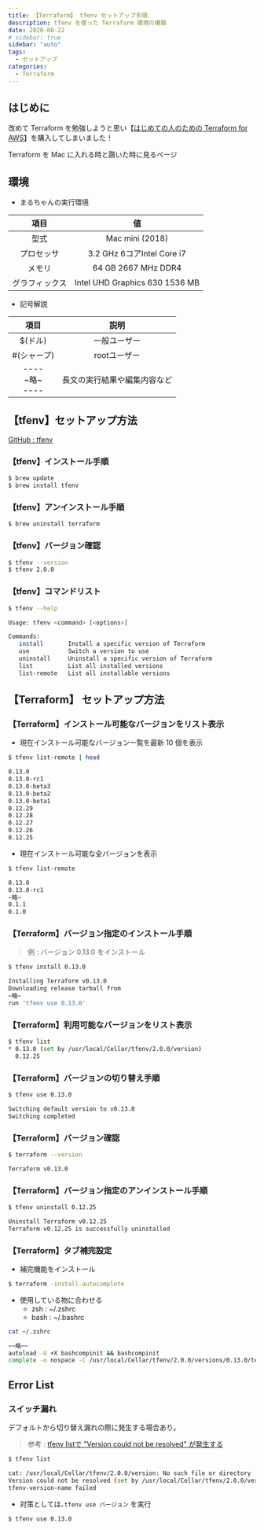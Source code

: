 ```yaml
---
title: 【Terraform】 tfenv セットアップ手順
description: tfenv を使った Terraform 環境の構築
date: 2020-08-22
# sidebar: true
sidebar: "auto"
tags:
  - セットアップ
categories:
  - Terraform
---
```

## はじめに

改めて Terraform を勉強しようと思い【[はじめての人のための Terraform for AWS](https://amzn.to/327bVly)】を購入してしまいました！

Terraform を Mac に入れる時と躓いた時に見るページ

## 環境

- まるちゃんの実行環境

|項目|値|
|:--:|:--:|
|型式|Mac mini (2018)|
|プロセッサ|3.2 GHz 6コアIntel Core i7|
|メモリ|64 GB 2667 MHz DDR4|
|グラフィックス|Intel UHD Graphics 630 1536 MB|

- 記号解説

|項目|説明|
|:---:|:---:|
|$(ドル) |一般ユーザー|
|#(シャープ)|rootユーザー|
|----<br>\~略\~<br>----|長文の実行結果や編集内容など|

## 【tfenv】セットアップ方法

[GitHub : tfenv](https://github.com/tfutils/tfenv)

### 【tfenv】インストール手順

```bash
$ brew update
$ brew install tfenv
```

### 【tfenv】アンインストール手順

```bash
$ brew uninstall terraform
```

### 【tfenv】バージョン確認

```bash
$ tfenv --version
$ tfenv 2.0.0
```

### 【tfenv】コマンドリスト

```bash
$ tfenv --help

Usage: tfenv <command> [<options>]

Commands:
   install       Install a specific version of Terraform
   use           Switch a version to use
   uninstall     Uninstall a specific version of Terraform
   list          List all installed versions
   list-remote   List all installable versions
```

## 【Terraform】 セットアップ方法

### 【Terraform】インストール可能なバージョンをリスト表示

- 現在インストール可能なバージョン一覧を最新 10 個を表示

```bash
$ tfenv list-remote | head

0.13.0
0.13.0-rc1
0.13.0-beta3
0.13.0-beta2
0.13.0-beta1
0.12.29
0.12.28
0.12.27
0.12.26
0.12.25
```

- 現在インストール可能な全バージョンを表示

```bash
$ tfenv list-remote

0.13.0
0.13.0-rc1
~略~
0.1.1
0.1.0
```

### 【Terraform】バージョン指定のインストール手順

> 例 : バージョン 0.13.0 をインストール

```bash
$ tfenv install 0.13.0

Installing Terraform v0.13.0
Downloading release tarball from 
~略~
run 'tfenv use 0.13.0'
```

### 【Terraform】利用可能なバージョンをリスト表示

```bash
$ tfenv list
* 0.13.0 (set by /usr/local/Cellar/tfenv/2.0.0/version)
  0.12.25
```

### 【Terraform】バージョンの切り替え手順

```bash
$ tfenv use 0.13.0

Switching default version to v0.13.0
Switching completed
```

### 【Terraform】バージョン確認

```bash
$ terraform --version

Terraform v0.13.0
```

### 【Terraform】バージョン指定のアンインストール手順

```bash
$ tfenv uninstall 0.12.25

Uninstall Terraform v0.12.25
Terraform v0.12.25 is successfully uninstalled
```

### 【Terraform】タブ補完設定

- 補完機能をインストール

```bash
$ terraform -install-autocomplete
```

- 使用している物に合わせる
  - zsh : ~/.zshrc
  - bash : ~/.bashrc

```bash
cat ~/.zshrc

~~略~~
autoload -U +X bashcompinit && bashcompinit
complete -o nospace -C /usr/local/Cellar/tfenv/2.0.0/versions/0.13.0/terraform terraform
```

## Error List

### スイッチ漏れ

デフォルトから切り替え漏れの際に発生する場合あり｡

> 参考 : [tfenv listで "Version could not be resolved" が発生する](https://qiita.com/takkii1010/items/6910da995b6c21ac6b3a)

```bash
$ tfenv list

cat: /usr/local/Cellar/tfenv/2.0.0/version: No such file or directory
Version could not be resolved (set by /usr/local/Cellar/tfenv/2.0.0/version or tfenv use <version>)
tfenv-version-name failed
```

- 対策としては､`tfenv use バージョン` を実行

```bash
$ tfenv use 0.13.0
```
